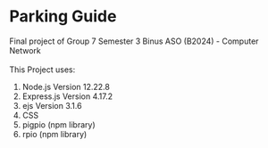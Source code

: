 # Parking Guide
Final project of Group 7 Semester 3 Binus ASO (B2024) - Computer Network <br> <br>
This Project uses:
1. Node.js Version 12.22.8
2. Express.js Version 4.17.2
3. ejs Version 3.1.6
4. CSS
5. pigpio (npm library)
6. rpio (npm library)
